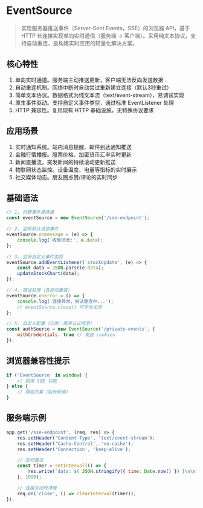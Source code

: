 # EventSource

> 实现服务器推送事件（Server-Sent Events，SSE）的浏览器 API，基于 HTTP 长连接实现单向实时通信（服务端 →
> 客户端）。采用纯文本协议，支持自动重连，是构建实时应用的轻量化解决方案。

## 核心特性

1. 单向实时通道。服务端主动推送更新，客户端无法反向发送数据
2. 自动重连机制。网络中断时自动尝试重新建立连接（默认3秒重试）
3. 简单文本协议。数据格式为纯文本流（text/event-stream），易调试实现
4. 原生事件驱动。支持自定义事件类型，通过标准 EventListener 处理
5. HTTP 兼容性。复用现有 HTTP 基础设施，无特殊协议要求

## 应用场景

1. 实时通知系统。站内消息提醒、邮件到达通知推送
2. 金融行情播报。股票价格、加密货币汇率实时更新
3. 新闻直播流。突发新闻的持续滚动更新推送
4. 物联网状态监控。设备温度、电量等指标的实时展示
5. 社交媒体动态。朋友圈点赞/评论的实时同步

## 基础语法

```js
// 1. 创建事件源连接
const eventSource = new EventSource('/sse-endpoint');

// 2. 监听默认消息事件
eventSource.onmessage = (e) => {
    console.log('收到消息:', e.data);
};

// 3. 监听自定义事件类型
eventSource.addEventListener('stockUpdate', (e) => {
    const data = JSON.parse(e.data);
    updateStockChart(data);
});

// 4. 错误处理（含自动重连）
eventSource.onerror = () => {
    console.log('连接异常，尝试重连中...');
    // eventSource.close() 可手动关闭
};

// 5. 自定义配置（示例：携带认证信息）
const authSource = new EventSource('/private-events', {
    withCredentials: true // 发送 cookies
});
```

## 浏览器兼容性提示

```js
if ('EventSource' in window) {
    // 启用 SSE 功能
} else {
    // 降级方案（如长轮询）
}
```

## 服务端示例

```js
app.get('/sse-endpoint', (req, res) => {
    res.setHeader('Content-Type', 'text/event-stream');
    res.setHeader('Cache-Control', 'no-cache');
    res.setHeader('Connection', 'keep-alive');

    // 定时推送
    const timer = setInterval(() => {
        res.write(`data: ${ JSON.stringify({ time: Date.now() }) }\n\n`);
    }, 1000);

    // 连接关闭时清理
    req.on('close', () => clearInterval(timer));
});
```
